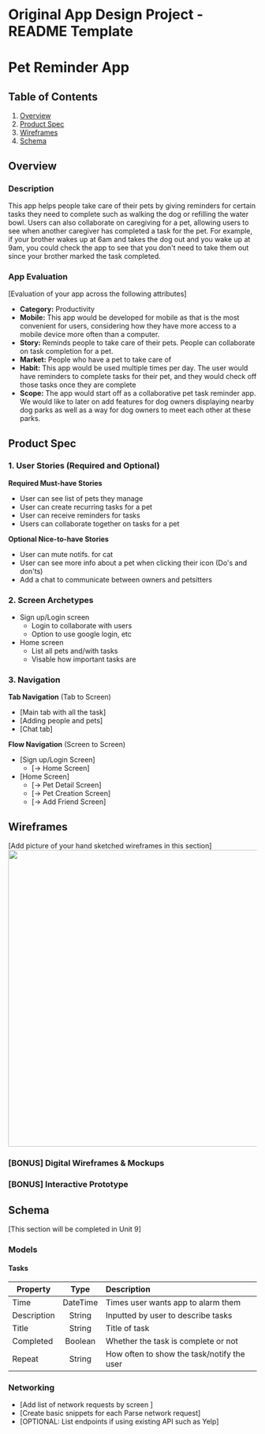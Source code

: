 Original App Design Project - README Template
===

# Pet Reminder App

## Table of Contents
1. [Overview](#Overview)
1. [Product Spec](#Product-Spec)
1. [Wireframes](#Wireframes)
2. [Schema](#Schema)

## Overview
### Description
This app helps people take care of their pets by giving reminders for certain tasks they need to complete such as walking the dog or refilling the water bowl. 
Users can also collaborate on caregiving for a pet, allowing users to see when another caregiver has completed a task for the pet.
For example, if your brother wakes up at 6am and takes the dog out and you wake up at 9am, you could check the app to see that you don't need to take them out since your brother marked the task completed.
### App Evaluation
[Evaluation of your app across the following attributes]
- **Category:** Productivity
- **Mobile:** This app would be developed for mobile as that is the most convenient for users, considering how they have more access to a mobile device more often than a computer.
- **Story:** Reminds people to take care of their pets. People can collaborate on task completion for a pet.
- **Market:** People who have a pet to take care of
- **Habit:** This app would be used multiple times per day. The user would have reminders to complete tasks for their pet, and they would check off those tasks once they are complete
- **Scope:** The app would start off as a collaborative pet task reminder app. We would like to later on add features for dog owners displaying nearby dog parks as well as a way for dog owners to meet each other at these parks.

## Product Spec

### 1. User Stories (Required and Optional)

**Required Must-have Stories**

* User can see list of pets they manage
* User can create recurring tasks for a pet
* User can receive reminders for tasks
* Users can collaborate together on tasks for a pet

**Optional Nice-to-have Stories**

* User can mute notifs. for cat
* User can see more info about a pet when clicking their icon (Do's and don'ts)
* Add a chat to communicate between owners and petsitters

### 2. Screen Archetypes

* Sign up/Login screen
   * Login to collaborate with users
   * Option to use google login, etc
* Home screen
   * List all pets and/with tasks
   * Visable how important tasks are

### 3. Navigation

**Tab Navigation** (Tab to Screen)
* [Main tab with all the task]
* [Adding people and pets]
* [Chat tab]


**Flow Navigation** (Screen to Screen)

* [Sign up/Login Screen]
   * [-> Home Screen]
* [Home Screen]
   * [-> Pet Detail Screen]
   * [-> Pet Creation Screen]
   * [-> Add Friend Screen]

## Wireframes
[Add picture of your hand sketched wireframes in this section]
<img src="YOUR_WIREFRAME_IMAGE_URL" width=600>

### [BONUS] Digital Wireframes & Mockups

### [BONUS] Interactive Prototype

## Schema 
[This section will be completed in Unit 9]
### Models

#### Tasks
| Property      | Type          | Description                        |
| ------------- |:-------------:| :-----|
| Time          | DateTime      | Times user wants app to alarm them |
| Description   | String        | Inputted by user to describe tasks |
| Title         | String        | Title of task |
| Completed     | Boolean       | Whether the task is complete or not |
| Repeat        | String        | How often to show the task/notify the user |

### Networking
- [Add list of network requests by screen ]
- [Create basic snippets for each Parse network request]
- [OPTIONAL: List endpoints if using existing API such as Yelp]
